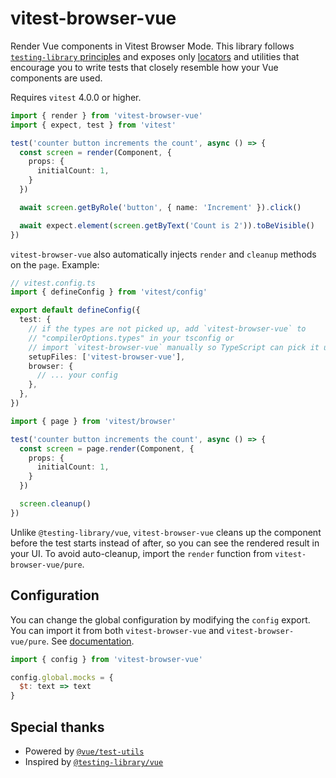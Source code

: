 # vitest-browser-vue

Render Vue components in Vitest Browser Mode. This library follows [`testing-library` principles](https://testing-library.com/docs/guiding-principles/) and exposes only [locators](https://vitest.dev/guide/browser/locators) and utilities that encourage you to write tests that closely resemble how your Vue components are used.

Requires `vitest` 4.0.0 or higher.

```ts
import { render } from 'vitest-browser-vue'
import { expect, test } from 'vitest'

test('counter button increments the count', async () => {
  const screen = render(Component, {
    props: {
      initialCount: 1,
    }
  })

  await screen.getByRole('button', { name: 'Increment' }).click()

  await expect.element(screen.getByText('Count is 2')).toBeVisible()
})
```

`vitest-browser-vue` also automatically injects `render` and `cleanup` methods on the `page`. Example:

```ts
// vitest.config.ts
import { defineConfig } from 'vitest/config'

export default defineConfig({
  test: {
    // if the types are not picked up, add `vitest-browser-vue` to
    // "compilerOptions.types" in your tsconfig or
    // import `vitest-browser-vue` manually so TypeScript can pick it up
    setupFiles: ['vitest-browser-vue'],
    browser: {
      // ... your config
    },
  },
})
```

```ts
import { page } from 'vitest/browser'

test('counter button increments the count', async () => {
  const screen = page.render(Component, {
    props: {
      initialCount: 1,
    }
  })

  screen.cleanup()
})
```

Unlike `@testing-library/vue`, `vitest-browser-vue` cleans up the component before the test starts instead of after, so you can see the rendered result in your UI. To avoid auto-cleanup, import the `render` function from `vitest-browser-vue/pure`.

## Configuration

You can change the global configuration by modifying the `config` export. You can import it from both `vitest-browser-vue` and `vitest-browser-vue/pure`. See [documentation](https://test-utils.vuejs.org/api/#config).

```js
import { config } from 'vitest-browser-vue'

config.global.mocks = {
  $t: text => text
}
```

## Special thanks

- Powered by [`@vue/test-utils`](https://github.com/vuejs/test-utils/)
- Inspired by [`@testing-library/vue`](https://github.com/testing-library/vue-testing-library)
